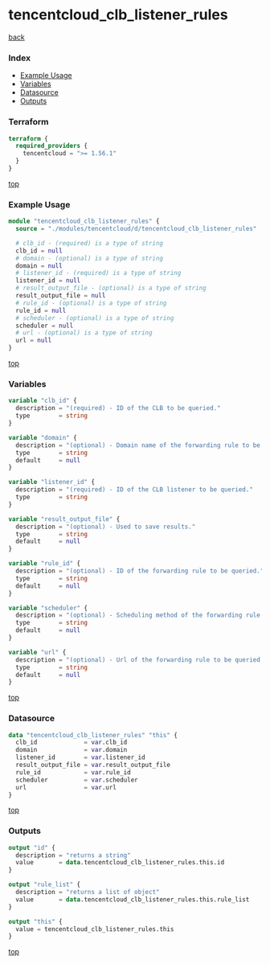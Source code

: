 # tencentcloud_clb_listener_rules

[back](../tencentcloud.md)

### Index

- [Example Usage](#example-usage)
- [Variables](#variables)
- [Datasource](#datasource)
- [Outputs](#outputs)

### Terraform

```terraform
terraform {
  required_providers {
    tencentcloud = ">= 1.56.1"
  }
}
```

[top](#index)

### Example Usage

```terraform
module "tencentcloud_clb_listener_rules" {
  source = "./modules/tencentcloud/d/tencentcloud_clb_listener_rules"

  # clb_id - (required) is a type of string
  clb_id = null
  # domain - (optional) is a type of string
  domain = null
  # listener_id - (required) is a type of string
  listener_id = null
  # result_output_file - (optional) is a type of string
  result_output_file = null
  # rule_id - (optional) is a type of string
  rule_id = null
  # scheduler - (optional) is a type of string
  scheduler = null
  # url - (optional) is a type of string
  url = null
}
```

[top](#index)

### Variables

```terraform
variable "clb_id" {
  description = "(required) - ID of the CLB to be queried."
  type        = string
}

variable "domain" {
  description = "(optional) - Domain name of the forwarding rule to be queried."
  type        = string
  default     = null
}

variable "listener_id" {
  description = "(required) - ID of the CLB listener to be queried."
  type        = string
}

variable "result_output_file" {
  description = "(optional) - Used to save results."
  type        = string
  default     = null
}

variable "rule_id" {
  description = "(optional) - ID of the forwarding rule to be queried."
  type        = string
  default     = null
}

variable "scheduler" {
  description = "(optional) - Scheduling method of the forwarding rule of thr CLB listener, and available values include `WRR`, `IP HASH` and `LEAST_CONN`. The default is `WRR`."
  type        = string
  default     = null
}

variable "url" {
  description = "(optional) - Url of the forwarding rule to be queried."
  type        = string
  default     = null
}
```

[top](#index)

### Datasource

```terraform
data "tencentcloud_clb_listener_rules" "this" {
  clb_id             = var.clb_id
  domain             = var.domain
  listener_id        = var.listener_id
  result_output_file = var.result_output_file
  rule_id            = var.rule_id
  scheduler          = var.scheduler
  url                = var.url
}
```

[top](#index)

### Outputs

```terraform
output "id" {
  description = "returns a string"
  value       = data.tencentcloud_clb_listener_rules.this.id
}

output "rule_list" {
  description = "returns a list of object"
  value       = data.tencentcloud_clb_listener_rules.this.rule_list
}

output "this" {
  value = tencentcloud_clb_listener_rules.this
}
```

[top](#index)